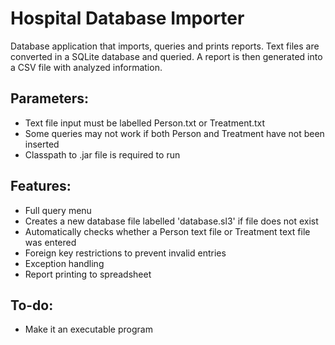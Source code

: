 # Hospital Database Importer
Database application that imports, queries and prints reports. Text files are converted in a SQLite database and queried. A report is then generated into a CSV file with analyzed information. 

## Parameters:
- Text file input must be labelled Person.txt or Treatment.txt
- Some queries may not work if both Person and Treatment have not been inserted
- Classpath to .jar file is required to run

## Features:
- Full query menu
- Creates a new database file labelled 'database.sl3' if file does not exist
- Automatically checks whether a Person text file or Treatment text file was entered
- Foreign key restrictions to prevent invalid entries
- Exception handling
- Report printing to spreadsheet

## To-do:
- Make it an executable program

